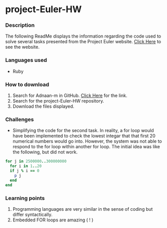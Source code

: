 # project-Euler-HW

### Description
The following ReadMe displays the information regarding the code used to solve several tasks presented from the Project Euler website. [Click Here](https://projecteuler.net) to see the website.

### Languages used
* Ruby

### How to download
1. Search for Adnaan-m in GitHub. [Click Here](https://github.com/Adnaan-m/project-Euler-HW) for the link.
2. Search for the project-Euler-HW repository.
3. Download the files displayed.

### Challenges
* Simplifying the code for the second task. In reality, a for loop would have been implemented to check the lowest integar that that first 20 numerical numbers would go into. However, the system was not able to respond to the for loop within another for loop. The initial idea was like the following, but did not work.

```rb
for j in 2500000..300000000
  for i in 1..20
  if j % i == 0
    p j
  end
end
```
### Learning points
1. Programming languages are very similar in the sense of coding but differ syntactically.
2. Embedded FOR loops are amazing ( ! )
